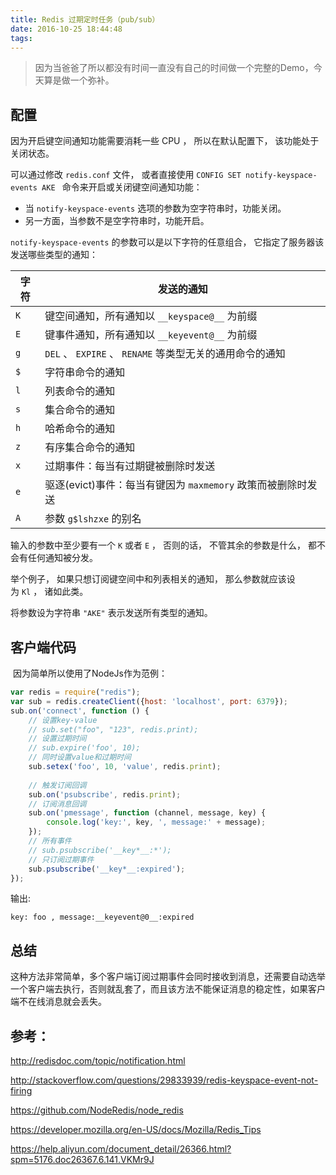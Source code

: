 ```yaml
---
title: Redis 过期定时任务（pub/sub）
date: 2016-10-25 18:44:48
tags: 
---
```


> ​	因为当爸爸了所以都没有时间一直没有自己的时间做一个完整的Demo，今天算是做一个弥补。

## 配置

因为开启键空间通知功能需要消耗一些 CPU ， 所以在默认配置下， 该功能处于关闭状态。

可以通过修改 `redis.conf` 文件， 或者直接使用 `CONFIG SET notify-keyspace-events AKE ` 命令来开启或关闭键空间通知功能：

- 当 `notify-keyspace-events` 选项的参数为空字符串时，功能关闭。
- 另一方面，当参数不是空字符串时，功能开启。

`notify-keyspace-events` 的参数可以是以下字符的任意组合， 它指定了服务器该发送哪些类型的通知：

| 字符   | 发送的通知                                    |
| ---- | ---------------------------------------- |
| `K`  | 键空间通知，所有通知以 `__keyspace@__` 为前缀          |
| `E`  | 键事件通知，所有通知以 `__keyevent@__` 为前缀          |
| `g`  | `DEL` 、 `EXPIRE` 、 `RENAME` 等类型无关的通用命令的通知 |
| `$`  | 字符串命令的通知                                 |
| `l`  | 列表命令的通知                                  |
| `s`  | 集合命令的通知                                  |
| `h`  | 哈希命令的通知                                  |
| `z`  | 有序集合命令的通知                                |
| `x`  | 过期事件：每当有过期键被删除时发送                        |
| `e`  | 驱逐(evict)事件：每当有键因为 `maxmemory` 政策而被删除时发送 |
| `A`  | 参数 `g$lshzxe` 的别名                        |

输入的参数中至少要有一个 `K` 或者 `E` ， 否则的话， 不管其余的参数是什么， 都不会有任何通知被分发。

举个例子， 如果只想订阅键空间中和列表相关的通知， 那么参数就应该设为 `Kl` ， 诸如此类。

将参数设为字符串 `"AKE"` 表示发送所有类型的通知。

## 客户端代码

​	因为简单所以使用了NodeJs作为范例：

```javascript
var redis = require("redis");
var sub = redis.createClient({host: 'localhost', port: 6379});
sub.on('connect', function () {
    // 设置key-value
    // sub.set("foo", "123", redis.print);
    // 设置过期时间
    // sub.expire('foo', 10);
    // 同时设置value和过期时间
    sub.setex('foo', 10, 'value', redis.print);
  
	// 触发订阅回调
    sub.on('psubscribe', redis.print);
    // 订阅消息回调
    sub.on('pmessage', function (channel, message, key) {
        console.log('key:', key, ', message:' + message);
    });
    // 所有事件
    // sub.psubscribe('__key*__:*');
    // 只订阅过期事件
    sub.psubscribe('__key*__:expired');
});
```

输出:

```shell
key: foo , message:__keyevent@0__:expired
```

## 总结

​	这种方法非常简单，多个客户端订阅过期事件会同时接收到消息，还需要自动选举一个客户端去执行，否则就乱套了，而且该方法不能保证消息的稳定性，如果客户端不在线消息就会丢失。

## 参考：

http://redisdoc.com/topic/notification.html

http://stackoverflow.com/questions/29833939/redis-keyspace-event-not-firing

https://github.com/NodeRedis/node_redis

https://developer.mozilla.org/en-US/docs/Mozilla/Redis_Tips

https://help.aliyun.com/document_detail/26366.html?spm=5176.doc26367.6.141.VKMr9J
